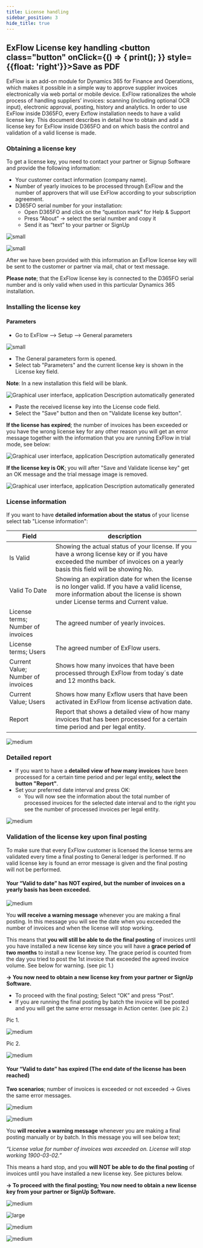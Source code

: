 ```yaml
---
title: License handling
sidebar_position: 3
hide_title: true
---
```

## ExFlow License key handling <button class="button" onClick={() => { print(); }} style={{float: 'right'}}>Save as PDF</button>

ExFlow is an add-on module for Dynamics 365 for Finance and Operations, which makes it possible in a simple way to approve supplier invoices electronically via web portal or mobile device. ExFlow rationalizes the whole process of handling suppliers’ invoices: scanning (including optional OCR input), electronic approval, posting, history and analytics.
In order to use ExFlow inside D365FO, every Exflow installation needs to have a valid license key. 
This document describes in detail how to obtain and add a license key for ExFlow inside D365FO and on which basis the control and validation of a valid license is made.

### Obtaining a license key
To get a license key, you need to contact your partner or Signup Software and provide the following information:

- Your customer contact information (company name).
- Number of yearly invoices to be processed through ExFlow and the number of approvers that will use ExFlow according to your subscription agreement.
- D365FO serial number for your installation:
    - Open D365FO and click on the “question mark” for Help & Support
    - Press “About” -> select the serial number and copy it
    - Send it as “text” to your partner or SignUp

![small](@site/static/img/media/image402.png)

![small](@site/static/img/media/image403.png)

After we have been provided with this information an ExFlow license key will be sent to the customer or partner via mail, chat or text message. 

**Please note**; that the ExFlow license key is connected to the D365FO serial number and is only valid when used in this particular Dynamics 365 installation.

### Installing the license key
#### Parameters

- Go to ExFlow –> Setup –> General parameters

![small](@site/static/img/media/image404.png)

- The General parameters form is opened. 
- Select tab "Parameters" and the current license key is shown in the License key field. 

**Note**: In a new installation this field will be blank.

![Graphical user interface, application Description automatically generated](@site/static/img/media/image405.png)

- Paste the received license key into the License code field.
- Select the "Save" button and then on "Validate license key button".

**If the license has expired**; the number of invoices has been exceeded or you have the wrong license key for any other reason you will get an error message together with the information that you are running ExFlow in trial mode, see below:

![Graphical user interface, application Description automatically generated](@site/static/img/media/image406.png)

**If the license key is OK**; you will after "Save and Validate license key" get an OK message and the trial message image is removed.

![Graphical user interface, application Description automatically generated](@site/static/img/media/image407.png)

### License information
If you want to have **detailed information about the status** of your license select tab "License information":

| Field | description |
| ---- | ---- |
| Is Valid |  Showing the actual status of your license. If you have a wrong license key or if you have exceeded the number of invoices on a yearly basis this field will be showing No. |
| Valid To Date | Showing an expiration date for when the license is no longer valid. If you have a valid license, more information about the license is shown under License terms and Current value.|
| License terms; Number of invoices | The agreed number of yearly invoices.|
| License terms; Users | The agreed number of ExFlow users.|
| Current Value; Number of invoices | Shows how many invoices that have been processed through ExFlow from today´s date and 12 months back.|
| Current Value; Users |Shows how many Exflow users that have been activated in ExFlow from license activation date.|
|Report | Report that shows a detailed view of how many invoices that has been processed for a certain time period and per legal entity.|

![medium](@site/static/img/media/image408.png)

### Detailed report
- If you want to have a **detailed view of how many invoices** have been processed for a certain time period and per legal entity, **select the button "Report"**. 
- Set your preferred date interval and press OK:
    - You will now see the information about the total number of processed invoices for the selected date interval and to the right you see the number of processed invoices per legal entity.

![medium](@site/static/img/media/image409.png)


### Validation of the license key upon final posting

To make sure that every ExFlow customer is licensed the license terms are validated every time a final posting to General ledger is performed. 
If no valid license key is found an error message is given and the final posting will not be performed. 

#### Your “Valid to date” has NOT expired, but the number of invoices on a yearly basis has been exceeded.

![medium](@site/static/img/media/image410.png)

You **will receive a warning message** whenever you are making a final posting. 
In this message you will see the date when you exceeded the number of invoices and when the license will stop working. 

This means that **you will still be able to do the final posting** of invoices until you have installed a new license key since you will have a **grace period of two months** to install a new license key. 
The grace period is counted from the day you tried to post the 1st invoice that exceeded the agreed invoice volume. See below for warning. (see pic 1.)

**-> You now need to obtain a new license key from your partner or SignUp Software.**

- To proceed with the final posting; Select “OK” and press “Post”. 
- If you are running the final posting by batch the invoice will be posted and you will get the same error message in Action center. (see pic 2.)
 
Pic 1.

![medium](@site/static/img/media/image411.png)

Pic 2.

![medium](@site/static/img/media/image412.png)

#### Your “Valid to date” has expired (The end date of the license has been reached)
**Two scenarios**; number of invoices is exceeded or not exceeded -> Gives the same error messages.

![medium](@site/static/img/media/image413.png)


![medium](@site/static/img/media/image414.png)

You **will receive a warning message** whenever you are making a final posting manually or by batch. 
In this message you will see below text;

*“License value for number of invoices was exceeded on. License will stop working 1900-03-02.”*

This means a hard stop, and you **will NOT be able to do the final posting** of invoices until you have installed a new license key. See pictures below.

**-> To proceed with the final posting; You now need to obtain a new license key from your partner or SignUp Software.**


![medium](@site/static/img/media/image415.png)


![large](@site/static/img/media/image416.png)


![medium](@site/static/img/media/image417.png)


![medium](@site/static/img/media/image418.png)

